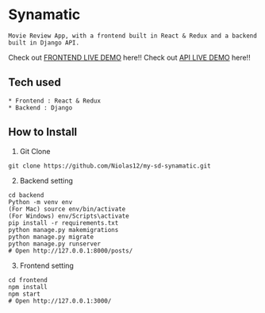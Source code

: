 # Synamatic
```
Movie Review App, with a frontend built in React & Redux and a backend built in Django API.
```
Check out [FRONTEND LIVE DEMO](https://frontendpartapp.herokuapp.com/) here!!
Check out [API LIVE DEMO](https://backend-synamatic.herokuapp.com/) here!!
## Tech used
```
* Frontend : React & Redux
* Backend : Django
```
## How to Install
1. Git Clone
```
git clone https://github.com/Niolas12/my-sd-synamatic.git
```
2. Backend setting
```
cd backend
Python -m venv env
(For Mac) source env/bin/activate
(For Windows) env/Scripts\activate
pip install -r requirements.txt
python manage.py makemigrations
python manage.py migrate
python manage.py runserver
# Open http://127.0.0.1:8000/posts/
```
3. Frontend setting
```
cd frontend
npm install
npm start
# Open http://127.0.0.1:3000/
```
